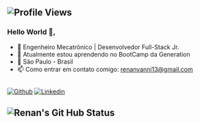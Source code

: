 ## ![Profile Views](http://estruyf-github.azurewebsites.net/api/VisitorHit?user=renanvanni&repo=renanvanni&countColorcountColor)

### Hello World 👋,
- :briefcase: Engenheiro Mecatrônico | Desenvolvedor Full-Stack Jr.
- 🌱 Atualmente estou aprendendo no BootCamp da Generation 
- :round_pushpin: São Paulo - Brasil
- 📫 Como entrar em contato comigo: renanvanni13@gmail.com
<!--
**renanvanni/renanvanni** is a ✨ _special_ ✨ repository because its `README.md` (this file) appears on your GitHub profile.

Here are some ideas to get you started:

- 🔭 I’m currently working on ...
- 🌱 I’m currently learning ...
- 👯 I’m looking to collaborate on ...
- 🤔 I’m looking for help with ...
- 💬 Ask me about ...
- 📫 How to reach me: ...
- 😄 Pronouns: ...
- ⚡ Fun fact: ...
-->
##
[![Github](https://img.shields.io/badge/-Github-000?style=flat-square&logo=Github&logoColor=white&link=https://github.com/renanvanni)](https://github.com/renanvanni) [![Linkedin](https://img.shields.io/badge/-LinkedIn-blue?style=flat-square&logo=Linkedin&logoColor=white&link=https://www.linkedin.com/in/renan-gonçalves-vanni-268b08168//)](https://www.linkedin.com/in/renan-gonçalves-vanni-268b08168//)

## ![Renan's Git Hub Status](https://github-readme-stats.vercel.app/api?username=renanvanni&show_icons=true&theme=dark)
<!--![Top Langs](https://github-readme-stats.vercel.app/api/top-langs/?username=renanvanni&theme=highcontrast)-->
